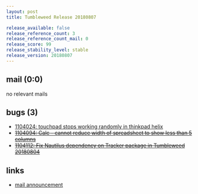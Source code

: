 ```yaml
---
layout: post
title: Tumbleweed Release 20180807

release_available: false
release_reference_count: 3
release_reference_count_mail: 0
release_score: 99
release_stability_level: stable
release_version: 20180807
---
```


## mail (0:0)

no relevant mails

## bugs (3)

<!--more-->

- [1104024: touchpad stops working randomly in thinkpad helix](https://bugzilla.opensuse.org/show_bug.cgi?id=1104024)
- ~~[1104094: Calc - cannot reduce width of spreadsheet to show less than 5 columns](https://bugzilla.opensuse.org/show_bug.cgi?id=1104094)~~
- ~~[1104112: Fix Nautilus dependency on Tracker package in Tumbleweed 20180804](https://bugzilla.opensuse.org/show_bug.cgi?id=1104112)~~



## links

- [mail announcement](https://lists.opensuse.org/opensuse-factory/2018-08/msg00150.html)
